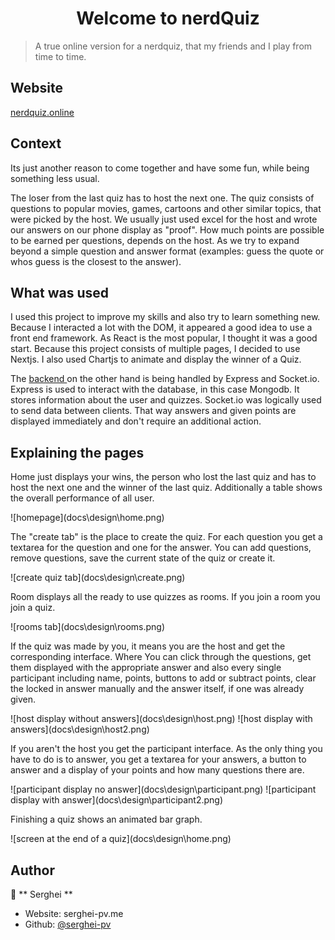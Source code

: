 <h1 align="center">Welcome to nerdQuiz</h1>

> A true online version for a nerdquiz, that my friends and I play from time to time.

## Website

[nerdquiz.online](www.nerdquiz.online)

## Context

<p>
Its just another reason to come together and have some fun, while being something less usual.
</p>

The loser from the last quiz has to host the next one. The quiz consists of questions to popular movies, games, cartoons and other similar topics, that were picked by the host. We usually just used excel for the host and wrote our answers on our phone display as "proof". How much points are possible to be earned per questions, depends on the host. As we try to expand beyond a simple question and answer format (examples: guess the quote or whos guess is the closest to the answer).

## What was used

I used this project to improve my skills and also try to learn something new. Because I interacted a lot with the DOM, it appeared a good idea to use a front end framework. As React is the most popular, I thought it was a good start. Because this project consists of multiple pages, I decided to use Nextjs. I also used Chartjs to animate and display the winner of a Quiz.

The [backend ](https://github.com/serghei-pv/myServer) on the other hand is being handled by Express and Socket.io. Express is used to interact with the database, in this case Mongodb. It stores information about the user and quizzes. Socket.io was logically used to send data between clients. That way answers and given points are displayed immediately and don't require an additional action.

## Explaining the pages

<p>
Home just displays your wins, the person who lost the last quiz and has to host the next one and the winner of the last quiz. Additionally a table shows the overall performance of all user.
</p>
![homepage](docs\design\home.png)
<p>
The "create tab" is the place to create the quiz. For each question you get a textarea for the question and one for the answer. You can add questions, remove questions, save the current state of the quiz or create it.
</p>
![create quiz tab](docs\design\create.png)

<p>
Room displays all the ready to use quizzes as rooms. If you join a room you join a quiz.
</p>
![rooms tab](docs\design\rooms.png)

<p>
If the quiz was made by you, it means you are the host and get the corresponding interface. Where You can click through the questions, get them displayed with the appropriate answer and also every single participant including name, points, buttons to add or subtract points, clear the locked in answer manually and the answer itself, if one was already given.
</p>
![host display without answers](docs\design\host.png)
![host display with answers](docs\design\host2.png)

<p>
If you aren't the host you get the participant interface. As the only thing you have to do is to answer, you get a textarea for your answers, a button to answer and a display of your points and how many questions there are.
</p>
![participant display no answer](docs\design\participant.png)
![participant display with answer](docs\design\participant2.png)

<p>
Finishing a quiz shows an animated bar graph.
</p>
![screen at the end of a quiz](docs\design\home.png)

## Author

👤 ** Serghei **

- Website: serghei-pv.me
- Github: [@serghei-pv ](https://github.com/serghei-pv)
